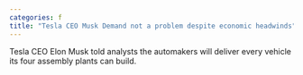 ```yaml
---
categories: f
title: "Tesla CEO Musk Demand not a problem despite economic headwinds"
---
```

Tesla CEO Elon Musk told analysts the automakers will deliver every vehicle its four assembly plants can build.